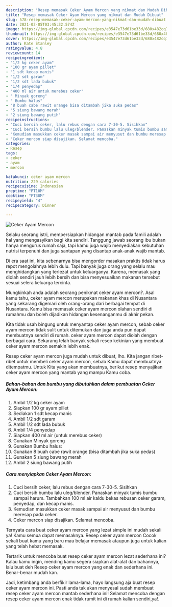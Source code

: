```yaml
---
description: "Resep memasak Ceker Ayam Mercon yang nikmat dan Mudah Dibuat"
title: "Resep memasak Ceker Ayam Mercon yang nikmat dan Mudah Dibuat"
slug: 578-resep-memasak-ceker-ayam-mercon-yang-nikmat-dan-mudah-dibuat
date: 2021-02-05T03:45:32.574Z
image: https://img-global.cpcdn.com/recipes/e3547e73d61be33d/680x482cq70/ceker-ayam-mercon-foto-resep-utama.jpg
thumbnail: https://img-global.cpcdn.com/recipes/e3547e73d61be33d/680x482cq70/ceker-ayam-mercon-foto-resep-utama.jpg
cover: https://img-global.cpcdn.com/recipes/e3547e73d61be33d/680x482cq70/ceker-ayam-mercon-foto-resep-utama.jpg
author: Kate Stanley
ratingvalue: 4.8
reviewcount: 14
recipeingredient:
- "1/2 kg ceker ayam"
- "100 gr ayam pillet"
- "1 sdt kecap manis"
- "1/2 sdt garam"
- "1/2 sdt lada bubuk"
- "1/4 penyedap"
- "400 ml air untuk merebus ceker"
- " Minyak goreng"
- " Bumbu halus"
- "8 buah cabe rawit orange bisa ditambah jika suka pedas"
- "5 siung bawang merah"
- "2 siung bawang putih"
recipeinstructions:
- "Cuci bersih ceker, lalu rebus dengan cara 7-30-5. Sisihkan"
- "Cuci bersih bumbu lalu uleg/blender. Panaskan minyak tumis bumbu sampai harum. Tambahkan 100 ml air kaldu bekas rebusan ceker garam, penyedap, dan kecap manis."
- "Kemudian masukkan ceker masak sampai air menyusut dan bumbu meresap pada ceker."
- "Ceker mercon siap disajikan. Selamat mencoba."
categories:
- Resep
tags:
- ceker
- ayam
- mercon

katakunci: ceker ayam mercon 
nutrition: 229 calories
recipecuisine: Indonesian
preptime: "PT10M"
cooktime: "PT38M"
recipeyield: "4"
recipecategory: Dinner

---
```



![Ceker Ayam Mercon](https://img-global.cpcdn.com/recipes/e3547e73d61be33d/680x482cq70/ceker-ayam-mercon-foto-resep-utama.jpg)

Selaku seorang istri, mempersiapkan hidangan mantab pada famili adalah hal yang mengasyikan bagi kita sendiri. Tanggung jawab seorang ibu bukan hanya mengurus rumah saja, tapi kamu juga wajib menyediakan kebutuhan nutrisi terpenuhi dan juga santapan yang disantap anak-anak wajib mantab.

Di era  saat ini, kita sebenarnya bisa mengorder masakan praktis tidak harus repot mengolahnya lebih dulu. Tapi banyak juga orang yang selalu mau menghidangkan yang terlezat untuk keluarganya. Karena, memasak yang diolah sendiri jauh lebih bersih dan bisa menyesuaikan makanan tersebut sesuai selera keluarga tercinta. 



Mungkinkah anda adalah seorang penikmat ceker ayam mercon?. Asal kamu tahu, ceker ayam mercon merupakan makanan khas di Nusantara yang sekarang digemari oleh orang-orang dari berbagai tempat di Nusantara. Kamu bisa memasak ceker ayam mercon olahan sendiri di rumahmu dan boleh dijadikan hidangan kesenanganmu di akhir pekan.

Kita tidak usah bingung untuk menyantap ceker ayam mercon, sebab ceker ayam mercon tidak sulit untuk ditemukan dan juga anda pun dapat membuatnya sendiri di rumah. ceker ayam mercon dapat diolah dengan berbagai cara. Sekarang telah banyak sekali resep kekinian yang membuat ceker ayam mercon semakin lebih enak.

Resep ceker ayam mercon juga mudah untuk dibuat, lho. Kita jangan ribet-ribet untuk membeli ceker ayam mercon, sebab Kamu dapat membuatnya ditempatmu. Untuk Kita yang akan membuatnya, berikut resep menyajikan ceker ayam mercon yang mantab yang mampu Kamu coba.

<!--inarticleads1-->

##### Bahan-bahan dan bumbu yang dibutuhkan dalam pembuatan Ceker Ayam Mercon:

1. Ambil 1/2 kg ceker ayam
1. Siapkan 100 gr ayam pillet
1. Sediakan 1 sdt kecap manis
1. Ambil 1/2 sdt garam
1. Ambil 1/2 sdt lada bubuk
1. Ambil 1/4 penyedap
1. Siapkan 400 ml air (untuk merebus ceker)
1. Gunakan  Minyak goreng
1. Gunakan  Bumbu halus:
1. Gunakan 8 buah cabe rawit orange (bisa ditambah jika suka pedas)
1. Gunakan 5 siung bawang merah
1. Ambil 2 siung bawang putih




<!--inarticleads2-->

##### Cara menyiapkan Ceker Ayam Mercon:

1. Cuci bersih ceker, lalu rebus dengan cara 7-30-5. Sisihkan
1. Cuci bersih bumbu lalu uleg/blender. Panaskan minyak tumis bumbu sampai harum. Tambahkan 100 ml air kaldu bekas rebusan ceker garam, penyedap, dan kecap manis.
1. Kemudian masukkan ceker masak sampai air menyusut dan bumbu meresap pada ceker.
1. Ceker mercon siap disajikan. Selamat mencoba.




Ternyata cara buat ceker ayam mercon yang lezat simple ini mudah sekali ya! Kamu semua dapat memasaknya. Resep ceker ayam mercon Cocok sekali buat kamu yang baru mau belajar memasak ataupun juga untuk kalian yang telah hebat memasak.

Tertarik untuk mencoba buat resep ceker ayam mercon lezat sederhana ini? Kalau kamu ingin, mending kamu segera siapkan alat-alat dan bahannya, lalu buat deh Resep ceker ayam mercon yang enak dan sederhana ini. Benar-benar mudah kan. 

Jadi, ketimbang anda berfikir lama-lama, hayo langsung aja buat resep ceker ayam mercon ini. Pasti anda tak akan menyesal sudah membuat resep ceker ayam mercon mantab sederhana ini! Selamat mencoba dengan resep ceker ayam mercon enak tidak rumit ini di rumah kalian sendiri,ya!.

